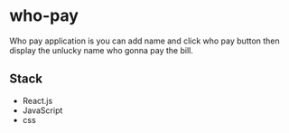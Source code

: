 # who-pay

Who pay application is you can add name and click who pay button then display the unlucky name who gonna pay the bill.

## Stack

- React.js
- JavaScript
- css